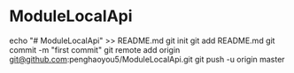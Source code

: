 # ModuleLocalApi

echo "# ModuleLocalApi" >> README.md
git init
git add README.md
git commit -m "first commit"
git remote add origin git@github.com:penghaoyou5/ModuleLocalApi.git
git push -u origin master
